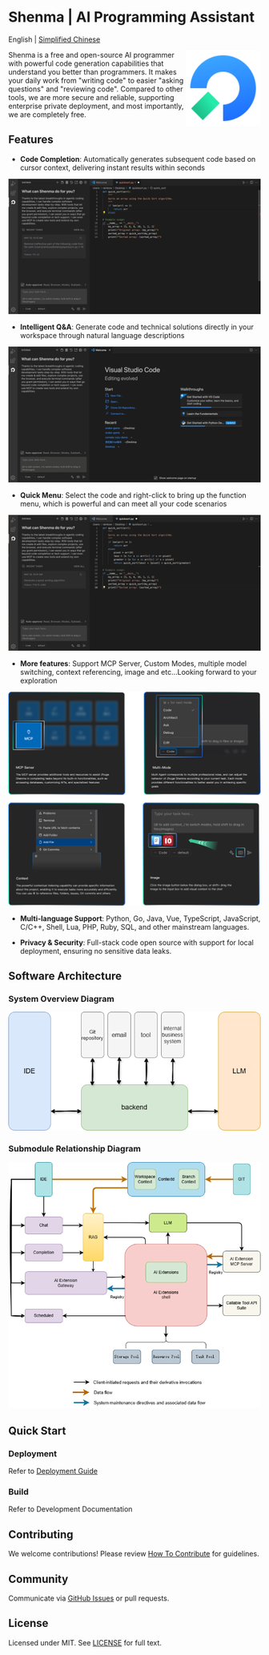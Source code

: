 # Shenma | AI Programming Assistant

English | [Simplified Chinese](./README.zh-CN.md)

<img src="./assets/images/shenma_robot_logo_big.png" alt="zhuge logo" height="150px" align="right" />

Shenma is a free and open-source AI programmer with powerful code generation capabilities that understand you better than programmers. It makes your daily work from "writing code" to easier "asking questions" and "reviewing code". Compared to other tools, we are more secure and reliable, supporting enterprise private deployment, and most importantly, we are completely free.

## Features

- **Code Completion**: Automatically generates subsequent code based on cursor context, delivering instant results within seconds

![GIF](./assets/images/readme/completion.gif)

- **Intelligent Q&A**: Generate code and technical solutions directly in your workspace through natural language descriptions

![GIF](./assets/images/readme/chat.gif)

- **Quick Menu**: Select the code and right-click to bring up the function menu, which is powerful and can meet all your code scenarios

![GIF](./assets/images/readme/right-menu.gif)

- **More features**: Support MCP Server, Custom Modes, multiple model switching, context referencing, image and etc…Looking forward to your exploration

<img src="./assets/images/readme/features.png">

- **Multi-language Support**: Python, Go, Java, Vue, TypeScript, JavaScript, C/C++, Shell, Lua, PHP, Ruby, SQL, and other mainstream languages.

- **Privacy & Security**: Full-stack code open source with support for local deployment, ensuring no sensitive data leaks.

## Software Architecture

### System Overview Diagram

<img src="./assets/images/readme/system.png">

### Submodule Relationship Diagram

<img src="./assets/images/readme/subsystem.png">

## Quick Start

### Deployment

Refer to [Deployment Guide](/assets/docs/guide/en-US/installation/README.md)

### Build

Refer to Development Documentation

## Contributing

We welcome contributions! Please review [How To Contribute](assets/docs/devel/en-US/how-to-contribute.md) for guidelines.

## Community

Communicate via [GitHub Issues](https://github.com/zgsm-ai/zgsm/issues/new/choose) or pull requests.

## License

Licensed under MIT. See [LICENSE](LICENSE) for full text.
